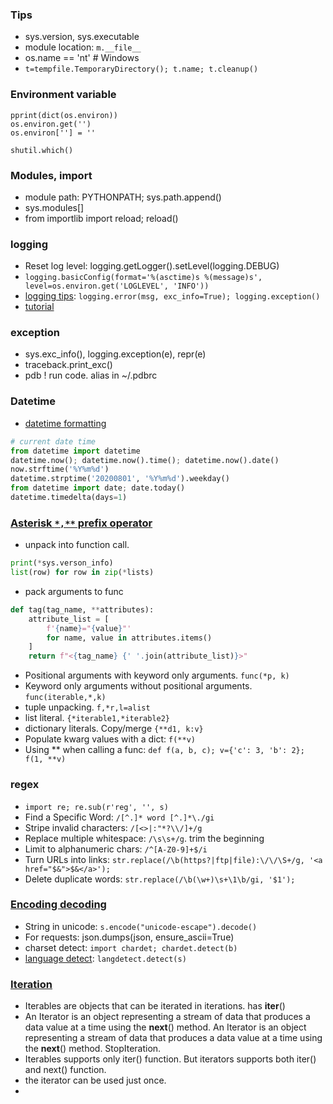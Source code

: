 ### Tips
* sys.version, sys.executable
* module location: `m.__file__`
* os.name == 'nt'  # Windows
* `t=tempfile.TemporaryDirectory(); t.name; t.cleanup()`

### Environment variable
```
pprint(dict(os.environ))
os.environ.get('')
os.environ[''] = ''

shutil.which()
```

### <a id="modules">Modules, import
* module path: PYTHONPATH; sys.path.append()
* sys.modules[]
* from importlib import reload; reload()

### logging
* Reset log level: logging.getLogger().setLevel(logging.DEBUG)
* `logging.basicConfig(format='%(asctime)s %(message)s', level=os.environ.get('LOGLEVEL', 'INFO'))`
* [logging tips](https://realpython.com/python-logging/): `logging.error(msg, exc_info=True); logging.exception()`
* [tutorial](https://docs.python.org/3/howto/logging.html#logging-basic-tutorial)

### exception
* sys.exc_info(), logging.exception(e), repr(e)
* traceback.print_exc()
* pdb ! run code. alias in ~/.pdbrc

### Datetime
* [datetime formatting](https://docs.python.org/3/library/datetime.html#strftime-and-strptime-behavior)
```python
# current date time
from datetime import datetime
datetime.now(); datetime.now().time(); datetime.now().date()
now.strftime('%Y%m%d')
datetime.strptime('20200801', '%Y%m%d').weekday()
from datetime import date; date.today()
datetime.timedelta(days=1)
```

### [Asterisk `*,**` prefix operator](https://treyhunner.com/2018/10/asterisks-in-python-what-they-are-and-how-to-use-them/)
* unpack into function call. 
```python
print(*sys.verson_info)
list(row) for row in zip(*lists)

```
* pack arguments to func
```python
def tag(tag_name, **attributes):
    attribute_list = [
        f'{name}="{value}"'
        for name, value in attributes.items()
    ]
    return f"<{tag_name} {' '.join(attribute_list)}>"
```
* Positional arguments with keyword only arguments. `func(*p, k)`
* Keyword only arguments without positional arguments. `func(iterable,*,k)`
* tuple unpacking. `f,*r,l=alist`
* list literal. `{*iterable1,*iterable2}`
* dictionary literals. Copy/merge `{**d1, k:v}`
* Populate kwarg values with a dict: `f(**v)`
* Using ** when calling a func: `def f(a, b, c); v={'c': 3, 'b': 2}; f(1, **v)`

### regex
* `import re; re.sub(r'reg', '', s)`
* Find a Specific Word: `/[^.]* word [^.]*\./gi`
* Stripe invalid characters: `/[<>|:"*?\\/]+/g`
* Replace multiple whitespace: `/\s\s+/g`. trim the beginning
* Limit to alphanumeric chars: `/^[A-Z0-9]+$/i`
* Turn URLs into links: `str.replace(/\b(https?|ftp|file):\/\/\S+/g, '<a href="$&">$&</a>');`
* Delete duplicate words: `str.replace(/\b(\w+)\s+\1\b/gi, '$1');`

### [Encoding decoding](https://realpython.com/python-encodings-guide/)
* String in unicode: `s.encode("unicode-escape").decode()`
* For requests: json.dumps(json, ensure_ascii=True)
* charset detect: `import chardet; chardet.detect(b)`
* [language detect](https://www.geeksforgeeks.org/detect-an-unknown-language-using-python/): `langdetect.detect(s)`

### [Iteration](https://www.analyticsvidhya.com/blog/2021/07/everything-you-should-know-about-iterables-and-iterators-in-python-as-a-data-scientist/)
* Iterables are objects that can be iterated in iterations. has __iter__()
* An Iterator is an object representing a stream of data that produces a data value at a time using the __next__() method. An Iterator is an object representing a stream of data that produces a data value at a time using the __next__() method. StopIteration.
* Iterables supports only iter() function. But iterators supports both iter() and next() function.
* the iterator can be used just once.
* 
